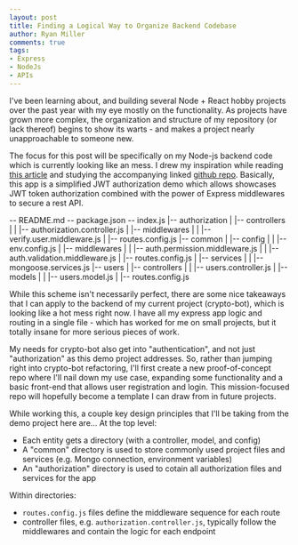 ```yaml
---
layout: post
title: Finding a Logical Way to Organize Backend Codebase
author: Ryan Miller
comments: true
tags:
- Express
- NodeJs
- APIs
---
```


I've been learning about, and building several Node + React hobby projects over the past year with my eye mostly on the functionality. As projects have grown more complex, the organization and structure of my repository (or lack thereof) begins to show its warts - and makes a project nearly unapproachable to someone new.

The focus for this post will be specifically on my Node-js backend code which is currently looking like an mess. I drew my inspiration while reading [this article](https://www.toptal.com/nodejs/secure-rest-api-in-nodejs) and studying the accompanying linked [github repo](https://github.com/makinhs/rest-api-tutorial). Basically, this app is a simplified JWT authorization demo which allows showcases JWT token authorization combined with the power of Express middlewares to secure a rest API.

-- README.md
-- package.json
-- index.js
|-- authorization
|  |-- controllers
|  |  |-- authorization.controller.js
|  |-- middlewares
|  |  |-- verify.user.middleware.js
|  |-- routes.config.js
|-- common
|  |-- config
|  |  |-- env.config.js
|  |-- middlewares
|  |  |-- auth.permission.middleware.js
|  |  |-- auth.validation.middleware.js
|  |-- routes.config.js
|  |-- services
|  |  |-- mongoose.services.js
|-- users
|  |-- controllers
|  |  |-- users.controller.js
|  |-- models
|  |  |-- users.model.js
|  |-- routes.config.js

While this scheme isn't necessarily perfect, there are some nice takeaways that I can apply to the backend of my current project (crypto-bot), which is looking like a hot mess right now. I have all my express app logic and routing in a single file - which has worked for me on small projects, but it totally insane for more serious pieces of work.  

My needs for crypto-bot also get into "authentication", and not just "authorization" as this demo project addresses. So, rather than jumping right into crypto-bot refactoring, I'll first create a new proof-of-concept repo where I'll nail down my use case, expanding some functionality and a basic front-end that allows user registration and login. This mission-focused repo will hopefully become a template I can draw from in future projects. 

While working this, a couple key design principles that I'll be taking from the demo project here are... At the top level:

- Each entity gets a directory (with a controller, model, and config)
- A "common" directory is used to store commonly used project files and services (e.g. Mongo connection, environment variables)
- An "authorization" directory is used to cotain all authorization files and services for the app

Within directories:

- `routes.config.js` files define the middleware sequence for each route 
- controller files, e.g. `authorization.controller.js`, typically follow the middlewares and contain the logic for each endpoint